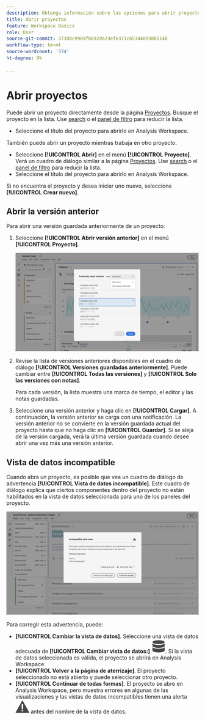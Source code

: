 ```yaml
---
description: Obtenga información sobre las opciones para abrir proyectos.
title: Abrir proyectos
feature: Workspace Basics
role: User
source-git-commit: 373d0c9989fb692da23efe371c65344093801140
workflow-type: tm+mt
source-wordcount: '374'
ht-degree: 9%

---
```


# Abrir proyectos

Puede abrir un proyecto directamente desde la página [Proyectos](/help/analysis-workspace/build-workspace-project/freeform-overview.md). Busque el proyecto en la lista. Use [search](/help/analysis-workspace/build-workspace-project/freeform-overview.md#search) o el [panel de filtro](/help/analysis-workspace/build-workspace-project/freeform-overview.md#filter-panel) para reducir la lista.

* Seleccione el título del proyecto para abrirlo en Analysis Workspace.

También puede abrir un proyecto mientras trabaja en otro proyecto.

* Seleccione **[!UICONTROL Abrir]** en el menú **[!UICONTROL Proyecto]**. Verá un cuadro de diálogo similar a la página [Proyectos](/help/analysis-workspace/build-workspace-project/freeform-overview.md).  Use [search](/help/analysis-workspace/build-workspace-project/freeform-overview.md#search) o el [panel de filtro](/help/analysis-workspace/build-workspace-project/freeform-overview.md#filter-panel) para reducir la lista.
* Seleccione el título del proyecto para abrirlo en Analysis Workspace.

Si no encuentra el proyecto y desea iniciar uno nuevo, seleccione **[!UICONTROL Crear nuevo]**.

## Abrir la versión anterior

Para abrir una versión guardada anteriormente de un proyecto:

1. Seleccione **[!UICONTROL Abrir versión anterior]** en el menú **[!UICONTROL Proyecto]**.

   ![La lista de versiones del proyecto guardadas anteriormente y las opciones para mostrar Todas las versiones o Solo las versiones con notas.](assets/open-previously-saved.png)

1. Revise la lista de versiones anteriores disponibles en el cuadro de diálogo **[!UICONTROL Versiones guardadas anteriormente]**. Puede cambiar entre **[!UICONTROL Todas las versiones]** y **[!UICONTROL Solo las versiones con notas]**.

   Para cada versión, la lista muestra una marca de tiempo, el editor y las notas guardadas.


1. Seleccione una versión anterior y haga clic en **[!UICONTROL Cargar]**.
A continuación, la versión anterior se carga con una notificación. La versión anterior no se convierte en la versión guardada actual del proyecto hasta que no haga clic en **[!UICONTROL Guardar]**. Si se aleja de la versión cargada, verá la última versión guardada cuando desee abrir una vez más una versión anterior.


## Vista de datos incompatible

Cuando abra un proyecto, es posible que vea un cuadro de diálogo de advertencia **[!UICONTROL Vista de datos incompatible]**. Este cuadro de diálogo explica que ciertos componentes dentro del proyecto no están habilitados en la vista de datos seleccionada para uno de los paneles del proyecto.

![Incompatible](assets/incompatible-data-view.png)

Para corregir esta advertencia, puede:

* **[!UICONTROL Cambiar la vista de datos]**. Seleccione una vista de datos adecuada de **[!UICONTROL Cambiar vista de datos:]** ![Datos](/help/assets/icons/Data.svg). Si la vista de datos seleccionada es válida, el proyecto se abrirá en Analysis Workspace.
* **[!UICONTROL Volver a la página de aterrizaje]**. El proyecto seleccionado no está abierto y puede seleccionar otro proyecto.
* **[!UICONTROL Continuar de todas formas]**. El proyecto se abre en Analysis Workspace, pero muestra errores en algunas de las visualizaciones y las vistas de datos incompatibles tienen una alerta ![Alert](/help/assets/icons/Alert.svg) antes del nombre de la vista de datos.
